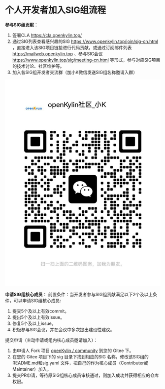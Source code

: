 # 个人开发者加入SIG组流程


**参与SIG组贡献**：
1. 签署CLA https://cla.openkylin.top/
2. 通过SIG列表查看感兴趣的SIG https://www.openkylin.top/join/sig-cn.html ，直接进入该SIG项目链接进行代码贡献，或通过订阅邮件列表 https://mailweb.openkylin.top 、参与SIG会议 https://www.openkylin.top/sig/meeting-cn.html 等形式，参与对应SIG项目的技术讨论、社区维护等。
3. 加入各SIG组开发者交流群（加小K微信发送SIG组名称邀请入群）

![openKylin社区小K](./assets/openKylin社区小K.jpg)

**申请SIG组核心成员**：
前置条件：当开发者参与SIG组贡献满足以下2个及以上条件，可以申请SIG组核心成员:

1. 提交5个及以上有效commit。
2. 提出5个及以上有效issue。
3. 修复5个及以上issue。
4. 积极参与SIG会议，并在会议中多次提出建设性建议。

提交申请（主动申请或组内核心成员邀请加入）：
1. 由申请人 Fork 项目 [openKylin / community](https://gitee.com/openkylin/community) 到您的 Gitee 下。
2. 在您的 Gitee 项目下的 sig 目录下找到相应的SIG 名称，修改该SIG组的README.md和sig.yaml 文件，把自己的作为核心成员（Contributer或Maintainer）加入。
3. 提交PR申请，等待原SIG组核心成员审核通过，则加入成功并获得相应的仓库权限。